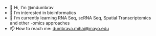 - 👋 Hi, I’m @mdumbrav
- 👀 I’m interested in bioinformatics
- 🌱 I’m currently learning RNA Seq, scRNA Seq, Spatial Transcriptomics and other -omics approaches
- 📫 How to reach me: dumbrava.mihai@mayo.edu
